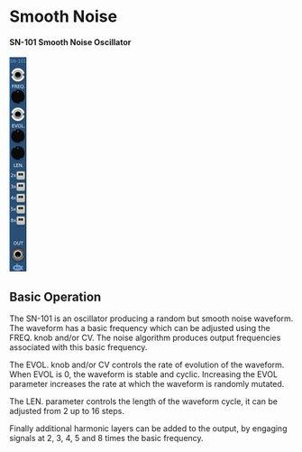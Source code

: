 # Smooth Noise
#### SN-101 Smooth Noise Oscillator 
![View of the Smooth Noise Oscillator](SN-101.png "Smooth Noise Oscillator")

## Basic Operation

The SN-101 is an oscillator producing a random but smooth noise waveform. The waveform has a basic frequency which can be adjusted using the FREQ. knob and/or CV. The noise algorithm produces output frequencies associated with this basic frequency.

The EVOL. knob and/or CV controls the rate of evolution of the waveform. When EVOL is 0, the waveform is stable and cyclic. Increasing the EVOL parameter increases the rate at which the waveform is randomly mutated.

The LEN. parameter controls the length of the waveform cycle, it can be adjusted from 2 up to 16 steps.

Finally additional harmonic layers can be added to the output, by engaging signals at 2, 3, 4, 5 and 8 times the basic frequency.

